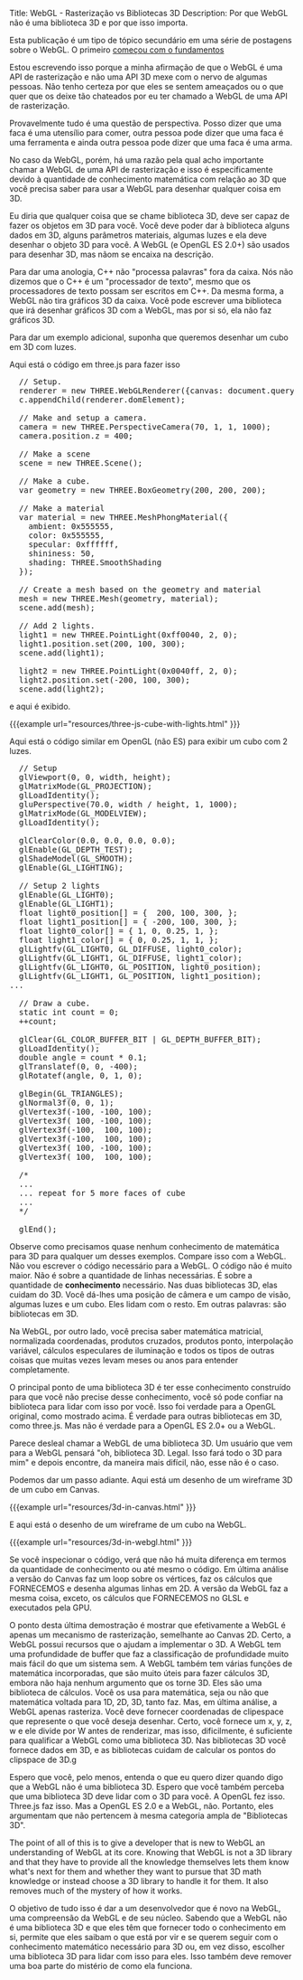 Title: WebGL - Rasterização vs Bibliotecas 3D
Description: Por que WebGL não é uma biblioteca 3D e por que isso importa.

Esta publicação é um tipo de tópico secundário em uma série de postagens sobre o WebGL.
O primeiro [começou com o fundamentos](webgl-fundamentals.html)

Estou escrevendo isso porque a minha afirmação de que o WebGL é uma API de rasterização e não uma API 3D
mexe com o nervo de algumas pessoas. Não tenho certeza por que eles se sentem ameaçados
ou o que quer que os deixe tão chateados por eu ter chamado a WebGL de uma API de rasterização.

Provavelmente tudo é uma questão de perspectiva. Posso dizer que uma faca é uma
utensílio para comer, outra pessoa pode dizer que uma faca é uma ferramenta e ainda outra
pessoa pode dizer que uma faca é uma arma.

No caso da WebGL, porém, há uma razão pela qual acho importante
chamar a WebGL de uma API de rasterização e isso é especificamente devido à quantidade de conhecimento
matemática com relação ao 3D que você precisa saber para usar a WebGL para desenhar qualquer coisa em 3D.

Eu diria que qualquer coisa que se chame biblioteca 3D, deve ser capaz de fazer os
objetos em 3D para você. Você deve poder dar à biblioteca alguns dados em 3D,
alguns parâmetros materiais, algumas luzes e ela deve desenhar o objeto 3D para você.
A WebGL (e OpenGL ES 2.0+) são usados para desenhar 3D, mas nãom se encaixa na
descrição.

Para dar uma anologia, C++ não "processa palavras" fora da caixa. Nós
não dizemos que o C++ é um "processador de texto", mesmo que os processadores de texto possam ser
escritos em C++. Da mesma forma, a WebGL não tira gráficos 3D da caixa.
Você pode escrever uma biblioteca que irá desenhar gráficos 3D com a WebGL, mas por si só,
ela não faz gráficos 3D.

Para dar um exemplo adicional, suponha que queremos desenhar um cubo em 3D
com luzes.

Aqui está o código em three.js para fazer isso

<pre class="prettyprint showlinemods">
  // Setup.
  renderer = new THREE.WebGLRenderer({canvas: document.querySelector("#canvas")});
  c.appendChild(renderer.domElement);

  // Make and setup a camera.
  camera = new THREE.PerspectiveCamera(70, 1, 1, 1000);
  camera.position.z = 400;

  // Make a scene
  scene = new THREE.Scene();

  // Make a cube.
  var geometry = new THREE.BoxGeometry(200, 200, 200);

  // Make a material
  var material = new THREE.MeshPhongMaterial({
    ambient: 0x555555,
    color: 0x555555,
    specular: 0xffffff,
    shininess: 50,
    shading: THREE.SmoothShading
  });

  // Create a mesh based on the geometry and material
  mesh = new THREE.Mesh(geometry, material);
  scene.add(mesh);

  // Add 2 lights.
  light1 = new THREE.PointLight(0xff0040, 2, 0);
  light1.position.set(200, 100, 300);
  scene.add(light1);

  light2 = new THREE.PointLight(0x0040ff, 2, 0);
  light2.position.set(-200, 100, 300);
  scene.add(light2);
</pre>

e aqui é exibido.

{{{example url="resources/three-js-cube-with-lights.html" }}}

Aqui está o código similar em OpenGL (não ES) para exibir um cubo com 2 luzes.

<pre class="prettyprint showlinemods">
  // Setup
  glViewport(0, 0, width, height);
  glMatrixMode(GL_PROJECTION);
  glLoadIdentity();
  gluPerspective(70.0, width / height, 1, 1000);
  glMatrixMode(GL_MODELVIEW);
  glLoadIdentity();

  glClearColor(0.0, 0.0, 0.0, 0.0);
  glEnable(GL_DEPTH_TEST);
  glShadeModel(GL_SMOOTH);
  glEnable(GL_LIGHTING);

  // Setup 2 lights
  glEnable(GL_LIGHT0);
  glEnable(GL_LIGHT1);
  float light0_position[] = {  200, 100, 300, };
  float light1_position[] = { -200, 100, 300, };
  float light0_color[] = { 1, 0, 0.25, 1, };
  float light1_color[] = { 0, 0.25, 1, 1, };
  glLightfv(GL_LIGHT0, GL_DIFFUSE, light0_color);
  glLightfv(GL_LIGHT1, GL_DIFFUSE, light1_color);
  glLightfv(GL_LIGHT0, GL_POSITION, light0_position);
  glLightfv(GL_LIGHT1, GL_POSITION, light1_position);
...

  // Draw a cube.
  static int count = 0;
  ++count;

  glClear(GL_COLOR_BUFFER_BIT | GL_DEPTH_BUFFER_BIT);
  glLoadIdentity();
  double angle = count * 0.1;
  glTranslatef(0, 0, -400);
  glRotatef(angle, 0, 1, 0);

  glBegin(GL_TRIANGLES);
  glNormal3f(0, 0, 1);
  glVertex3f(-100, -100, 100);
  glVertex3f( 100, -100, 100);
  glVertex3f(-100,  100, 100);
  glVertex3f(-100,  100, 100);
  glVertex3f( 100, -100, 100);
  glVertex3f( 100,  100, 100);

  /*
  ...
  ... repeat for 5 more faces of cube
  ...
  */

  glEnd();
</pre>


Observe como precisamos quase nenhum conhecimento de matemática para 3D para qualquer um desses
exemplos. Compare isso com a WebGL. Não vou escrever o código
necessário para a WebGL. O código não é muito maior. Não é
sobre a quantidade de linhas necessárias. É sobre a quantidade de **conhecimento**
necessário. Nas duas bibliotecas 3D, elas cuidam do 3D. Você dá-lhes
uma posição de câmera e um campo de visão, algumas luzes e um cubo. Eles
lidam com o resto. Em outras palavras: são bibliotecas em 3D.

Na WebGL, por outro lado, você precisa saber matemática matricial, normalizada
coordenadas, produtos cruzados, produtos ponto, interpolação variável, cálculos
especulares de iluminação e todos os tipos de outras coisas que muitas vezes levam meses
ou anos para entender completamente.

O principal ponto de uma biblioteca 3D é ter esse conhecimento construído para que você
não precise desse conhecimento, você só pode confiar na biblioteca para
lidar com isso por você. Isso foi verdade para a OpenGL original, como mostrado acima.
É verdade para outras bibliotecas em 3D, como three.js. Mas não é verdade para a OpenGL
ES 2.0+ ou a WebGL.

Parece desleal chamar a WebGL de uma biblioteca 3D. Um usuário que vem para a WebGL
pensará "oh, biblioteca 3D. Legal. Isso fará todo o 3D para mim" e depois encontre,
da maneira mais difícil, não, esse não é o caso.

Podemos dar um passo adiante. Aqui está um desenho de um wireframe 3D de um
cubo em Canvas.

{{{example url="resources/3d-in-canvas.html" }}}

E aqui está o desenho de um wireframe de um cubo na WebGL.

{{{example url="resources/3d-in-webgl.html" }}}

Se você inspecionar o código, verá que não há muita diferença em termos
da quantidade de conhecimento ou até mesmo o código. Em última análise
a versão do Canvas faz um loop sobre os vértices, faz os cálculos que FORNECEMOS e
desenha algumas linhas em 2D. A versão da WebGL faz a mesma coisa, exceto, os cálculos que
FORNECEMOS no GLSL e executados pela GPU.

O ponto desta última demostração é mostrar que efetivamente a WebGL é
apenas um mecanismo de rasterização, semelhante ao Canvas 2D. Certo,
a WebGL possui recursos que o ajudam a implementar o 3D. A WebGL tem uma profundidade de
buffer que faz a classificação de profundidade muito mais fácil do que um sistema sem. A WebGL
também tem várias funções de matemática incorporadas, que são muito úteis para fazer cálculos
3D, embora não haja nenhum argumento que os torne 3D. Eles são uma biblioteca de
cálculos. Você os usa para matemática, seja ou não que matemática voltada para 1D, 2D, 3D,
tanto faz. Mas, em última análise, a WebGL apenas rasteriza. Você deve fornecer
coordenadas de clipespace que represente o que você deseja desenhar. Certo,
você fornece um x, y, z, w e ele divide por W antes de renderizar, mas isso,
dificilmente, é suficiente para qualificar a WebGL como uma biblioteca 3D. Nas bibliotecas 3D você
fornece dados em 3D, e as bibliotecas cuidam de calcular os pontos do clipspace de 3D.g

Espero que você, pelo menos, entenda o que eu quero dizer quando digo que a WebGL
não é uma biblioteca 3D. Espero que você também perceba que uma biblioteca 3D deve
lidar com o 3D para você. A OpenGL fez isso. Three.js faz isso. Mas a OpenGL ES 2.0 e a WebGL,
não. Portanto, eles argumentam que não pertencem à mesma categoria ampla de
"Bibliotecas 3D".

The point of all of this is to give a developer that is new to WebGL
an understanding of WebGL at its core. Knowing that WebGL is not a
3D library and that they have to provide all the knowledge themselves
lets them know what's next for them and whether they want to pursue
that 3D math knowledge or instead choose a 3D library to handle it
for them. It also removes much of the mystery of how it works.

O objetivo de tudo isso é dar a um desenvolvedor que é novo na WebGL,
uma compreensão da WebGL e de seu núcleo. Sabendo que a WebGL não é uma
biblioteca 3D e que eles têm que fornecer todo o conhecimento em si,
permite que eles saibam o que está por vir e se querem seguir com
o conhecimento matemático necessário para 3D ou, em vez disso, escolher uma biblioteca 3D para lidar com isso
para eles. Isso também deve remover uma boa parte do mistério de como ela funciona.
